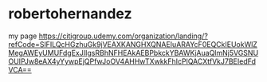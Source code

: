 # robertohernandez
my page
https://citigroup.udemy.com/organization/landing/?refCode=SlFILQcHGzhuGk9jVEAXKANGHXQNAEIuARAYcF0EQCkIEUokWlZMegAWEyUMUFdgExJIIgsRBhNFHEAkAEBPbkckYBAWKjAuaQlmNj5VGSNUOUIPJw8eAX4yYywpEjQPfwJoOV4AHHwTXwkkFhIcPlQACXtfVkJ7BEIedFdVCA==
